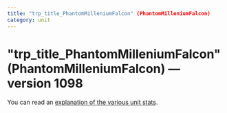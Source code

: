 ```yaml
---
title: "trp_title_PhantomMilleniumFalcon" (PhantomMilleniumFalcon)
category: unit
---
```


# "trp_title_PhantomMilleniumFalcon" (PhantomMilleniumFalcon) — version 1098

You can read an [explanation  of the various unit stats](unitexplained.md).

